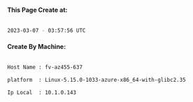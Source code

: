 
   
#### This Page Create at:

```bash

2023-03-07 - 03:57:56 UTC

```

#### Create By Machine:

```bash

Host Name : fv-az455-637

platform  : Linux-5.15.0-1033-azure-x86_64-with-glibc2.35

Ip Local  : 10.1.0.143

```


